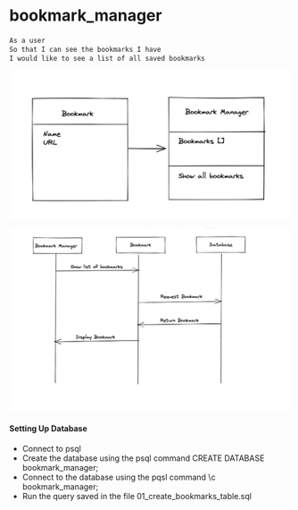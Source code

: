 # bookmark_manager

```
As a user
So that I can see the bookmarks I have
I would like to see a list of all saved bookmarks
```

![Class Model](/public/ClassModel.png)

![Domain Model](/public/DomainModel.png)


#### Setting Up Database

- Connect to psql
- Create the database using the psql command CREATE DATABASE bookmark_manager;
- Connect to the database using the pqsl command \c bookmark_manager;
- Run the query saved in the file 01_create_bookmarks_table.sql
